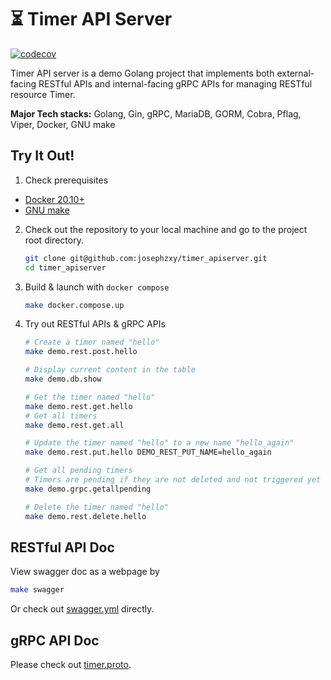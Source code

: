 # ⏳ Timer API Server
[![codecov](https://codecov.io/gh/josephzxy/timer_apiserver/branch/develop/graph/badge.svg?token=AU3193CPC3)](https://codecov.io/gh/josephzxy/timer_apiserver)

Timer API server is a demo Golang project that implements both external-facing RESTful APIs and internal-facing gRPC APIs for managing RESTful resource Timer.

**Major Tech stacks:**
Golang, Gin, gRPC, MariaDB, GORM, Cobra, Pflag, Viper, Docker, GNU make

## Try It Out!

1. Check prerequisites
  - [Docker 20.10+](https://docs.docker.com/get-docker/)
  - [GNU make](https://www.gnu.org/software/make/)

2. Check out the repository to your local machine and go to the project root directory.
    ```sh
    git clone git@github.com:josephzxy/timer_apiserver.git
    cd timer_apiserver
    ```

3. Build & launch with `docker compose`
    ```sh
    make docker.compose.up
    ```
4. Try out RESTful APIs & gRPC APIs
    ```sh
    # Create a timer named "hello"
    make demo.rest.post.hello

    # Display current content in the table
    make demo.db.show

    # Get the timer named "hello"
    make demo.rest.get.hello
    # Get all timers
    make demo.rest.get.all

    # Update the timer named "hello" to a new name "hello_again"
    make demo.rest.put.hello DEMO_REST_PUT_NAME=hello_again
    
    # Get all pending timers
    # Timers are pending if they are not deleted and not triggered yet
    make demo.grpc.getallpending

    # Delete the timer named "hello"
    make demo.rest.delete.hello
    ```

## RESTful API Doc

View swagger doc as a webpage by
```bash
make swagger
```
Or check out [swagger.yml](api/rest/swagger/swagger.yml) directly.

## gRPC API Doc
Please check out [timer.proto](api/grpc/timer.proto).
